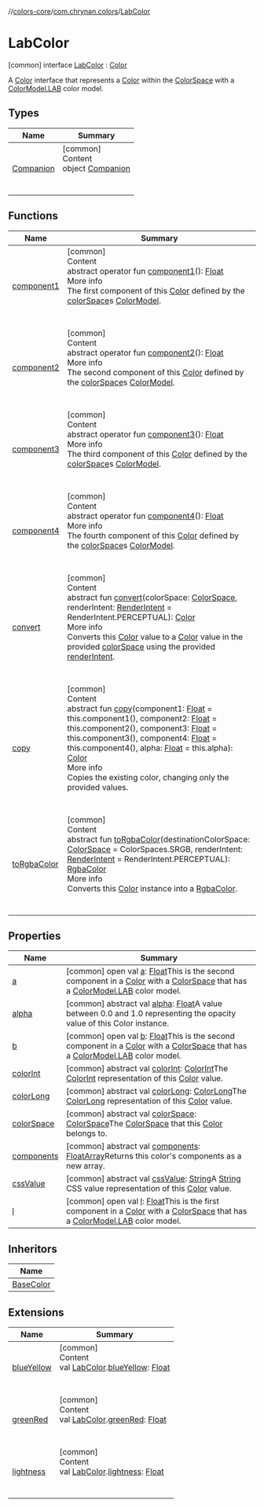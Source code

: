 //[colors-core](../../../index.md)/[com.chrynan.colors](../index.md)/[LabColor](index.md)



# LabColor  
 [common] interface [LabColor](index.md) : [Color](../-color/index.md)

A [Color](../-color/index.md) interface that represents a [Color](../-color/index.md) within the [ColorSpace](../../com.chrynan.colors.space/-color-space/index.md) with a [ColorModel.LAB](../../com.chrynan.colors.space/-color-model/-l-a-b/index.md) color model.

   


## Types  
  
|  Name |  Summary | 
|---|---|
| <a name="com.chrynan.colors/LabColor.Companion///PointingToDeclaration/"></a>[Companion](-companion/index.md)| <a name="com.chrynan.colors/LabColor.Companion///PointingToDeclaration/"></a>[common]  <br>Content  <br>object [Companion](-companion/index.md)  <br><br><br>|


## Functions  
  
|  Name |  Summary | 
|---|---|
| <a name="com.chrynan.colors/Color/component1/#/PointingToDeclaration/"></a>[component1](../-color/component1.md)| <a name="com.chrynan.colors/Color/component1/#/PointingToDeclaration/"></a>[common]  <br>Content  <br>abstract operator fun [component1](../-color/component1.md)(): [Float](https://kotlinlang.org/api/latest/jvm/stdlib/kotlin/-float/index.html)  <br>More info  <br>The first component of this [Color](../-color/index.md) defined by the [colorSpace](../-color/color-space.md)s [ColorModel](../../com.chrynan.colors.space/-color-model/index.md).  <br><br><br>|
| <a name="com.chrynan.colors/Color/component2/#/PointingToDeclaration/"></a>[component2](../-color/component2.md)| <a name="com.chrynan.colors/Color/component2/#/PointingToDeclaration/"></a>[common]  <br>Content  <br>abstract operator fun [component2](../-color/component2.md)(): [Float](https://kotlinlang.org/api/latest/jvm/stdlib/kotlin/-float/index.html)  <br>More info  <br>The second component of this [Color](../-color/index.md) defined by the [colorSpace](../-color/color-space.md)s [ColorModel](../../com.chrynan.colors.space/-color-model/index.md).  <br><br><br>|
| <a name="com.chrynan.colors/Color/component3/#/PointingToDeclaration/"></a>[component3](../-color/component3.md)| <a name="com.chrynan.colors/Color/component3/#/PointingToDeclaration/"></a>[common]  <br>Content  <br>abstract operator fun [component3](../-color/component3.md)(): [Float](https://kotlinlang.org/api/latest/jvm/stdlib/kotlin/-float/index.html)  <br>More info  <br>The third component of this [Color](../-color/index.md) defined by the [colorSpace](../-color/color-space.md)s [ColorModel](../../com.chrynan.colors.space/-color-model/index.md).  <br><br><br>|
| <a name="com.chrynan.colors/Color/component4/#/PointingToDeclaration/"></a>[component4](../-color/component4.md)| <a name="com.chrynan.colors/Color/component4/#/PointingToDeclaration/"></a>[common]  <br>Content  <br>abstract operator fun [component4](../-color/component4.md)(): [Float](https://kotlinlang.org/api/latest/jvm/stdlib/kotlin/-float/index.html)  <br>More info  <br>The fourth component of this [Color](../-color/index.md) defined by the [colorSpace](../-color/color-space.md)s [ColorModel](../../com.chrynan.colors.space/-color-model/index.md).  <br><br><br>|
| <a name="com.chrynan.colors/Color/convert/#com.chrynan.colors.space.ColorSpace#com.chrynan.colors.space.RenderIntent/PointingToDeclaration/"></a>[convert](../-color/convert.md)| <a name="com.chrynan.colors/Color/convert/#com.chrynan.colors.space.ColorSpace#com.chrynan.colors.space.RenderIntent/PointingToDeclaration/"></a>[common]  <br>Content  <br>abstract fun [convert](../-color/convert.md)(colorSpace: [ColorSpace](../../com.chrynan.colors.space/-color-space/index.md), renderIntent: [RenderIntent](../../com.chrynan.colors.space/-render-intent/index.md) = RenderIntent.PERCEPTUAL): [Color](../-color/index.md)  <br>More info  <br>Converts this [Color](../-color/index.md) value to a [Color](../-color/index.md) value in the provided [colorSpace](../-color/convert.md) using the provided [renderIntent](../-color/convert.md).  <br><br><br>|
| <a name="com.chrynan.colors/Color/copy/#kotlin.Float#kotlin.Float#kotlin.Float#kotlin.Float#kotlin.Float/PointingToDeclaration/"></a>[copy](../-color/copy.md)| <a name="com.chrynan.colors/Color/copy/#kotlin.Float#kotlin.Float#kotlin.Float#kotlin.Float#kotlin.Float/PointingToDeclaration/"></a>[common]  <br>Content  <br>abstract fun [copy](../-color/copy.md)(component1: [Float](https://kotlinlang.org/api/latest/jvm/stdlib/kotlin/-float/index.html) = this.component1(), component2: [Float](https://kotlinlang.org/api/latest/jvm/stdlib/kotlin/-float/index.html) = this.component2(), component3: [Float](https://kotlinlang.org/api/latest/jvm/stdlib/kotlin/-float/index.html) = this.component3(), component4: [Float](https://kotlinlang.org/api/latest/jvm/stdlib/kotlin/-float/index.html) = this.component4(), alpha: [Float](https://kotlinlang.org/api/latest/jvm/stdlib/kotlin/-float/index.html) = this.alpha): [Color](../-color/index.md)  <br>More info  <br>Copies the existing color, changing only the provided values.  <br><br><br>|
| <a name="com.chrynan.colors/Color/toRgbaColor/#com.chrynan.colors.space.ColorSpace#com.chrynan.colors.space.RenderIntent/PointingToDeclaration/"></a>[toRgbaColor](../-color/to-rgba-color.md)| <a name="com.chrynan.colors/Color/toRgbaColor/#com.chrynan.colors.space.ColorSpace#com.chrynan.colors.space.RenderIntent/PointingToDeclaration/"></a>[common]  <br>Content  <br>abstract fun [toRgbaColor](../-color/to-rgba-color.md)(destinationColorSpace: [ColorSpace](../../com.chrynan.colors.space/-color-space/index.md) = ColorSpaces.SRGB, renderIntent: [RenderIntent](../../com.chrynan.colors.space/-render-intent/index.md) = RenderIntent.PERCEPTUAL): [RgbaColor](../-rgba-color/index.md)  <br>More info  <br>Converts this [Color](../-color/index.md) instance into a [RgbaColor](../-rgba-color/index.md).  <br><br><br>|


## Properties  
  
|  Name |  Summary | 
|---|---|
| <a name="com.chrynan.colors/LabColor/a/#/PointingToDeclaration/"></a>[a](a.md)| <a name="com.chrynan.colors/LabColor/a/#/PointingToDeclaration/"></a> [common] open val [a](a.md): [Float](https://kotlinlang.org/api/latest/jvm/stdlib/kotlin/-float/index.html)This is the second component in a [Color](../-color/index.md) with a [ColorSpace](../../com.chrynan.colors.space/-color-space/index.md) that has a [ColorModel.LAB](../../com.chrynan.colors.space/-color-model/-l-a-b/index.md) color model.   <br>|
| <a name="com.chrynan.colors/LabColor/alpha/#/PointingToDeclaration/"></a>[alpha](index.md#%5Bcom.chrynan.colors%2FLabColor%2Falpha%2F%23%2FPointingToDeclaration%2F%5D%2FProperties%2F988389714)| <a name="com.chrynan.colors/LabColor/alpha/#/PointingToDeclaration/"></a> [common] abstract val [alpha](index.md#%5Bcom.chrynan.colors%2FLabColor%2Falpha%2F%23%2FPointingToDeclaration%2F%5D%2FProperties%2F988389714): [Float](https://kotlinlang.org/api/latest/jvm/stdlib/kotlin/-float/index.html)A value between 0.0 and 1.0 representing the opacity value of this Color instance.   <br>|
| <a name="com.chrynan.colors/LabColor/b/#/PointingToDeclaration/"></a>[b](b.md)| <a name="com.chrynan.colors/LabColor/b/#/PointingToDeclaration/"></a> [common] open val [b](b.md): [Float](https://kotlinlang.org/api/latest/jvm/stdlib/kotlin/-float/index.html)This is the second component in a [Color](../-color/index.md) with a [ColorSpace](../../com.chrynan.colors.space/-color-space/index.md) that has a [ColorModel.LAB](../../com.chrynan.colors.space/-color-model/-l-a-b/index.md) color model.   <br>|
| <a name="com.chrynan.colors/LabColor/colorInt/#/PointingToDeclaration/"></a>[colorInt](index.md#%5Bcom.chrynan.colors%2FLabColor%2FcolorInt%2F%23%2FPointingToDeclaration%2F%5D%2FProperties%2F988389714)| <a name="com.chrynan.colors/LabColor/colorInt/#/PointingToDeclaration/"></a> [common] abstract val [colorInt](index.md#%5Bcom.chrynan.colors%2FLabColor%2FcolorInt%2F%23%2FPointingToDeclaration%2F%5D%2FProperties%2F988389714): [ColorInt](../-color-int/index.md)The [ColorInt](../-color-int/index.md) representation of this [Color](../-color/index.md) value.   <br>|
| <a name="com.chrynan.colors/LabColor/colorLong/#/PointingToDeclaration/"></a>[colorLong](index.md#%5Bcom.chrynan.colors%2FLabColor%2FcolorLong%2F%23%2FPointingToDeclaration%2F%5D%2FProperties%2F988389714)| <a name="com.chrynan.colors/LabColor/colorLong/#/PointingToDeclaration/"></a> [common] abstract val [colorLong](index.md#%5Bcom.chrynan.colors%2FLabColor%2FcolorLong%2F%23%2FPointingToDeclaration%2F%5D%2FProperties%2F988389714): [ColorLong](../-color-long/index.md)The [ColorLong](../-color-long/index.md) representation of this [Color](../-color/index.md) value.   <br>|
| <a name="com.chrynan.colors/LabColor/colorSpace/#/PointingToDeclaration/"></a>[colorSpace](index.md#%5Bcom.chrynan.colors%2FLabColor%2FcolorSpace%2F%23%2FPointingToDeclaration%2F%5D%2FProperties%2F988389714)| <a name="com.chrynan.colors/LabColor/colorSpace/#/PointingToDeclaration/"></a> [common] abstract val [colorSpace](index.md#%5Bcom.chrynan.colors%2FLabColor%2FcolorSpace%2F%23%2FPointingToDeclaration%2F%5D%2FProperties%2F988389714): [ColorSpace](../../com.chrynan.colors.space/-color-space/index.md)The [ColorSpace](../../com.chrynan.colors.space/-color-space/index.md) that this [Color](../-color/index.md) belongs to.   <br>|
| <a name="com.chrynan.colors/LabColor/components/#/PointingToDeclaration/"></a>[components](index.md#%5Bcom.chrynan.colors%2FLabColor%2Fcomponents%2F%23%2FPointingToDeclaration%2F%5D%2FProperties%2F988389714)| <a name="com.chrynan.colors/LabColor/components/#/PointingToDeclaration/"></a> [common] abstract val [components](index.md#%5Bcom.chrynan.colors%2FLabColor%2Fcomponents%2F%23%2FPointingToDeclaration%2F%5D%2FProperties%2F988389714): [FloatArray](https://kotlinlang.org/api/latest/jvm/stdlib/kotlin/-float-array/index.html)Returns this color's components as a new array.   <br>|
| <a name="com.chrynan.colors/LabColor/cssValue/#/PointingToDeclaration/"></a>[cssValue](index.md#%5Bcom.chrynan.colors%2FLabColor%2FcssValue%2F%23%2FPointingToDeclaration%2F%5D%2FProperties%2F988389714)| <a name="com.chrynan.colors/LabColor/cssValue/#/PointingToDeclaration/"></a> [common] abstract val [cssValue](index.md#%5Bcom.chrynan.colors%2FLabColor%2FcssValue%2F%23%2FPointingToDeclaration%2F%5D%2FProperties%2F988389714): [String](https://kotlinlang.org/api/latest/jvm/stdlib/kotlin/-string/index.html)A [String](https://kotlinlang.org/api/latest/jvm/stdlib/kotlin/-string/index.html) CSS value representation of this [Color](../-color/index.md) value.   <br>|
| <a name="com.chrynan.colors/LabColor/l/#/PointingToDeclaration/"></a>[l](l.md)| <a name="com.chrynan.colors/LabColor/l/#/PointingToDeclaration/"></a> [common] open val [l](l.md): [Float](https://kotlinlang.org/api/latest/jvm/stdlib/kotlin/-float/index.html)This is the first component in a [Color](../-color/index.md) with a [ColorSpace](../../com.chrynan.colors.space/-color-space/index.md) that has a [ColorModel.LAB](../../com.chrynan.colors.space/-color-model/-l-a-b/index.md) color model.   <br>|


## Inheritors  
  
|  Name | 
|---|
| <a name="com.chrynan.colors/BaseColor///PointingToDeclaration/"></a>[BaseColor](../-base-color/index.md)|


## Extensions  
  
|  Name |  Summary | 
|---|---|
| <a name="com.chrynan.colors//blueYellow/com.chrynan.colors.LabColor#/PointingToDeclaration/"></a>[blueYellow](../blue-yellow.md)| <a name="com.chrynan.colors//blueYellow/com.chrynan.colors.LabColor#/PointingToDeclaration/"></a>[common]  <br>Content  <br>val [LabColor](index.md).[blueYellow](../blue-yellow.md): [Float](https://kotlinlang.org/api/latest/jvm/stdlib/kotlin/-float/index.html)  <br><br><br>|
| <a name="com.chrynan.colors//greenRed/com.chrynan.colors.LabColor#/PointingToDeclaration/"></a>[greenRed](../green-red.md)| <a name="com.chrynan.colors//greenRed/com.chrynan.colors.LabColor#/PointingToDeclaration/"></a>[common]  <br>Content  <br>val [LabColor](index.md).[greenRed](../green-red.md): [Float](https://kotlinlang.org/api/latest/jvm/stdlib/kotlin/-float/index.html)  <br><br><br>|
| <a name="com.chrynan.colors//lightness/com.chrynan.colors.LabColor#/PointingToDeclaration/"></a>[lightness](../lightness.md)| <a name="com.chrynan.colors//lightness/com.chrynan.colors.LabColor#/PointingToDeclaration/"></a>[common]  <br>Content  <br>val [LabColor](index.md).[lightness](../lightness.md): [Float](https://kotlinlang.org/api/latest/jvm/stdlib/kotlin/-float/index.html)  <br><br><br>|

